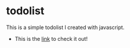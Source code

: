 # todolist
This is a simple todolist I created with javascript.
- This is the [link](https://minoomn.github.io/todolist/) to check it out!
